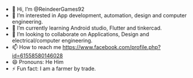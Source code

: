 - 👋 Hi, I’m @ReindeerGames92
- 👀 I’m interested in App development, automation, design and computer engineering.
- 🌱 I’m currently learning Android studio, Flutter and tinkercad. 
- 💞️ I’m looking to collaborate on Applications, Design and electrical/computer engineering. 
- 📫 How to reach me https://www.facebook.com/profile.php?id=61558580146028
- 😄 Pronouns: He Him
- ⚡ Fun fact: I am a farmer by trade. 

<!---
ReindeerGames92/ReindeerGames92 is a ✨ special ✨ repository because its `README.md` (this file) appears on your GitHub profile.
You can click the Preview link to take a look at your changes.
--->
